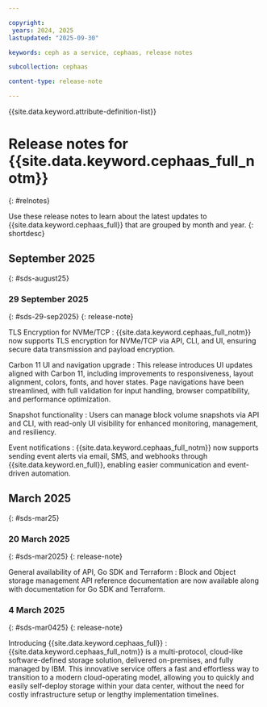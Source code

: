 ```yaml
---

copyright:
 years: 2024, 2025
lastupdated: "2025-09-30"

keywords: ceph as a service, cephaas, release notes

subcollection: cephaas

content-type: release-note

---
```



{{site.data.keyword.attribute-definition-list}}


# Release notes for {{site.data.keyword.cephaas_full_notm}}
{: #relnotes}


Use these release notes to learn about the latest updates to {{site.data.keyword.cephaas_full}} that are grouped by month and year.
{: shortdesc}

## September 2025
{: #sds-august25}


### 29 September 2025
{: #sds-29-sep2025}
{: release-note}

TLS Encryption for NVMe/TCP
:   {{site.data.keyword.cephaas_full_notm}} now supports TLS encryption for NVMe/TCP via API, CLI, and UI, ensuring secure data transmission and payload encryption.

Carbon 11 UI and navigation upgrade 
:   This release introduces UI updates aligned with Carbon 11, including improvements to responsiveness, layout alignment, colors, fonts, and hover states. Page navigations have been streamlined, with full validation for input handling, browser compatibility, and performance optimization. 

Snapshot functionality
:   Users can manage block volume snapshots via API and CLI, with read-only UI visibility for enhanced monitoring, management, and resiliency.

Event notifications
:   {{site.data.keyword.cephaas_full_notm}} now supports sending event alerts via email, SMS, and webhooks through {{site.data.keyword.en_full}}, enabling easier communication and event-driven automation.

## March 2025
{: #sds-mar25}


### 20 March 2025
{: #sds-mar2025}
{: release-note}

General availability of API, Go SDK and Terraform
:   Block and Object storage management API reference documentation are now available along with documentation for Go SDK and Terraform.

### 4 March 2025
{: #sds-mar0425}
{: release-note}

Introducing {{site.data.keyword.cephaas_full}}
:   {{site.data.keyword.cephaas_full_notm}} is a multi-protocol, cloud-like software-defined storage solution, delivered on-premises, and fully managed by IBM. This innovative service offers a fast and effortless way to transition to a modern cloud-operating model, allowing you to quickly and easily self-deploy storage within your data center, without the need for costly infrastructure setup or lengthy implementation timelines.
